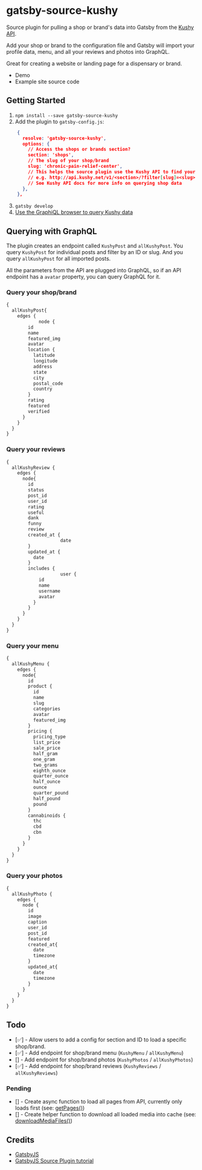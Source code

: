 # gatsby-source-kushy

Source plugin for pulling a shop or brand's data into Gatsby from the [Kushy API](http://kushy.net).

Add your shop or brand to the configuration file and Gatsby will import your profile data, menu, and all your reviews and photos into GraphQL. 

Great for creating a website or landing page for a dispensary or brand.

* Demo
* Example site source code

## Getting Started

1. `npm install --save gatsby-source-kushy`
1. Add the plugin to `gatsby-config.js`:

```json
    {
      resolve: 'gatsby-source-kushy',
      options: {
        // Access the shops or brands section?
        section: 'shops',
        // The slug of your shop/brand
        slug: 'chronic-pain-relief-center',
        // This helps the source plugin use the Kushy API to find your shop
        // e.g. http://api.kushy.net/v1/<section>/?filter[slug]=<slug>
        // See Kushy API docs for more info on querying shop data
      },
    },
```

3. `gatsby develop`
4. [Use the GraphiQL browser to query Kushy data](http://localhost:8000/___graphql?query=%7B%0A%20%20allKushyPost%7B%0A%20%20%20%20edges%20%7B%0A%09%09%09node%20%7B%0A%20%20%20%20%20%20%20%20id%0A%20%20%20%20%20%20%7D%0A%20%20%20%20%7D%0A%20%20%7D%0A%7D%0A)

## Querying with GraphQL

The plugin creates an endpoint called `KushyPost` and `allKushyPost`. You query `KushyPost` for individual posts and filter by an ID or slug. And you query `allKushyPost` for all imported posts.

All the parameters from the API are plugged into GraphQL, so if an API endpoint has a `avatar` property, you can query GraphQL for it.

### Query your shop/brand

```graphql
{
  allKushyPost{
    edges {
			node {
        id
        name
        featured_img
        avatar
        location {
          latitude
          longitude
          address
          state
          city
          postal_code
          country
        }
        rating
        featured
        verified
      }
    }
  }
}
```

### Query your reviews

```graphql
{
  allKushyReview {
    edges {
      node{
        id
        status
        post_id
        user_id
        rating
        useful
        dank
        funny
        review
        created_at {
					date
        }
        updated_at {
          date
        }
        includes {
					user {
            id
            name
            username
            avatar
          }
        }
      }
    }
  }
}
```

### Query your menu

```graphql
{
  allKushyMenu {
    edges {
      node{
        id
        product {
          id
          name
          slug
          categories
          avatar
          featured_img
        }
        pricing {
          pricing_type
          list_price
          sale_price
          half_gram
          one_gram
          two_grams
          eighth_ounce
          quarter_ounce
          half_ounce
          ounce
          quarter_pound
          half_pound
          pound
        }
        cannabinoids {
          thc
          cbd
          cbn
        }
      }
    }
  }
}
```

### Query your photos

```graphql
{
  allKushyPhoto {
    edges {
      node {
        id
        image
        caption
        user_id
        post_id
        featured
        created_at{
          date
          timezone
        }
        updated_at{
          date
          timezone
        }
      }
    }
  }
}
```

## Todo

* [✅] - Allow users to add a config for section and ID to load a specific shop/brand.
* [✅] - Add endpoint for shop/brand menu (`KushyMenu` / `allKushyMenu`)
* [] - Add endpoint for shop/brand photos (`KushyPhotos` / `allKushyPhotos`)
* [✅] - Add endpoint for shop/brand reviews (`KushyReviews` / `allKushyReviews`)

### Pending

* [] - Create async function to load all pages from API, currently only loads first (see: [getPages()](https://github.com/gatsbyjs/gatsby/blob/master/packages/gatsby-source-wordpress/src/fetch.js#L334-L348))
* [] - Create helper function to download all loaded media into cache (see: [downloadMediaFiles()](https://github.com/gatsbyjs/gatsby/blob/master/packages/gatsby-source-wordpress/src/normalize.js#L452))


## Credits

* [GatsbyJS](https://www.gatsbyjs.org/)
* [GatsbyJS Source Plugin tutorial](https://www.gatsbyjs.org/docs/source-plugin-tutorial/)